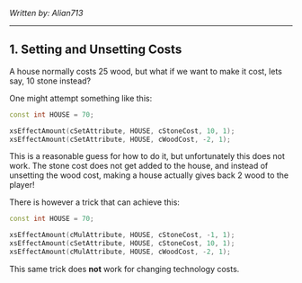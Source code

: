 *Written by: Alian713*

---

## 1. Setting and Unsetting Costs

A house normally costs 25 wood, but what if we want to make it cost, lets say, 10 stone instead?

One might attempt something like this:

```cpp
const int HOUSE = 70;

xsEffectAmount(cSetAttribute, HOUSE, cStoneCost, 10, 1);
xsEffectAmount(cSetAttribute, HOUSE, cWoodCost, -2, 1);
```

This is a reasonable guess for how to do it, but unfortunately this does not work. The stone cost does not get added to the house, and instead of unsetting the wood cost, making a house actually gives back 2 wood to the player!

There is however a trick that can achieve this:
```cpp
const int HOUSE = 70;

xsEffectAmount(cMulAttribute, HOUSE, cStoneCost, -1, 1);
xsEffectAmount(cSetAttribute, HOUSE, cStoneCost, 10, 1);
xsEffectAmount(cMulAttribute, HOUSE, cWoodCost, -2, 1);
```

This same trick does **not** work for changing technology costs.